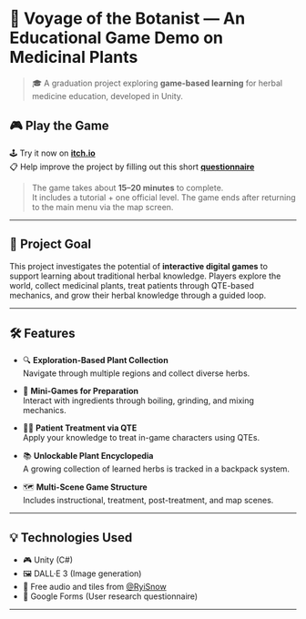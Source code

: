 # 🌿 Voyage of the Botanist — An Educational Game Demo on Medicinal Plants

> 🎓 A graduation project exploring **game-based learning** for herbal medicine education, developed in Unity.

## 🎮 Play the Game

🕹️ Try it now on [**itch.io**](https://ariachen.itch.io/voyage-of-the-botanist)  
📋 Help improve the project by filling out this short [**questionnaire**](https://forms.gle/RYSfWjab3Rgnzrn16)

> The game takes about **15–20 minutes** to complete.  
> It includes a tutorial + one official level. The game ends after returning to the main menu via the map screen.

---

## 🧠 Project Goal

This project investigates the potential of **interactive digital games** to support learning about traditional herbal knowledge. Players explore the world, collect medicinal plants, treat patients through QTE-based mechanics, and grow their herbal knowledge through a guided loop.

---

## 🛠️ Features

- 🔍 **Exploration-Based Plant Collection**  
  Navigate through multiple regions and collect diverse herbs.

- 🧪 **Mini-Games for Preparation**  
  Interact with ingredients through boiling, grinding, and mixing mechanics.

- 👩‍⚕️ **Patient Treatment via QTE**  
  Apply your knowledge to treat in-game characters using QTEs.

- 📚 **Unlockable Plant Encyclopedia**  
  A growing collection of learned herbs is tracked in a backpack system.

- 🗺️ **Multi-Scene Game Structure**  
  Includes instructional, treatment, post-treatment, and map scenes.

---

## 💡 Technologies Used

- 🎮 Unity (C#)
- 🖼️ DALL·E 3 (Image generation)
- 🎵 Free audio and tiles from [@RyiSnow](https://www.youtube.com/@RyiSnow)
- 🧪 Google Forms (User research questionnaire)

---

